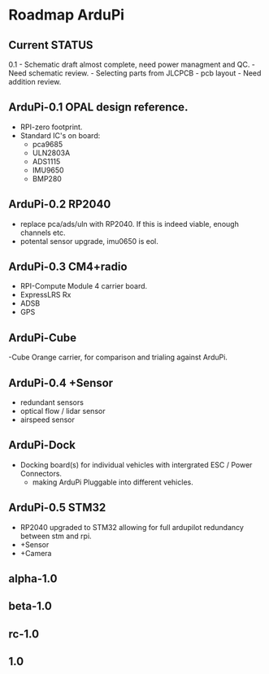 # Roadmap ArduPi

## Current STATUS

0.1
	- Schematic draft almost complete, need power managment and QC.
	- Need schematic review.
	- Selecting parts from JLCPCB
	- pcb layout
	- Need addition review.

## ArduPi-0.1	OPAL design reference.

- RPI-zero footprint.
- Standard IC's on board:
	- pca9685
	- ULN2803A
	- ADS1115
	- IMU9650
	- BMP280

## ArduPi-0.2	RP2040

- replace pca/ads/uln with RP2040. If this is indeed viable, enough channels etc.
- potental sensor upgrade, imu0650 is eol.

## ArduPi-0.3	CM4+radio

- RPI-Compute Module 4 carrier board.
- ExpressLRS Rx
- ADSB
- GPS

## ArduPi-Cube 
-Cube Orange carrier, for comparison and trialing against ArduPi.

## ArduPi-0.4	+Sensor 

- redundant sensors
- optical flow / lidar sensor
- airspeed sensor

## ArduPi-Dock

- Docking board(s) for individual vehicles with intergrated ESC / Power Connectors.
	- making ArduPi Pluggable into different vehicles.

## ArduPi-0.5	STM32

- RP2040 upgraded to STM32 allowing for full ardupilot redundancy between stm and rpi.
- +Sensor
- +Camera

## alpha-1.0


## beta-1.0


## rc-1.0


## 1.0

